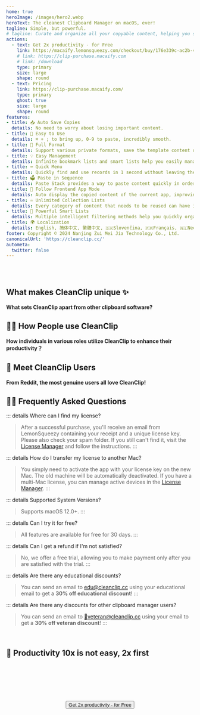 ```yaml
---
home: true
heroImage: /images/hero2.webp
heroText: The cleanest Clipboard Manager on macOS, ever!
tagline: Simple, but powerful.
# tagline: Curate and organize all your copyable content, helping you stay focused on your creative process and saving you precious time.
actions:
  - text: Get 2x productivity - for Free
    link: https://macaify.lemonsqueezy.com/checkout/buy/176e339c-ac2b-40d7-b253-c10b3dfdb929
    # link: https://clip-purchase.macaify.com
    # link: /download
    type: primary
    size: large
    shape: round
  - text: Pricing
    link: https://clip-purchase.macaify.com/
    type: primary
    ghost: true
    size: large
    shape: round
features:
- title: 📥 Auto Save Copies
  details: No need to worry about losing important content.
- title: 🚀 Easy to Use
  details: ⌘ + ; to bring up, 0-9 to paste, incredibly smooth.
- title: 🌈 Full Format
  details: Support various private formats, save the template content of your favorite apps.
- title: 💡 Easy Management
  details: Infinite bookmark lists and smart lists help you easily manage your content.
- title: ⌨️ Quick Menu
  details: Quickly find and use records in 1 second without leaving the keyboard.
- title: 🗳️ Paste in Sequence
  details: Paste Stack provides a way to paste content quickly in order.
- title: 🧲 Follow Frontend App Mode
  details: Auto display the copied content of the current app, improving efficiency in specific scenarios.
- title: ♾️ Unlimited Collection Lists
  details: Every category of content that needs to be reused can have its own place.
- title: 🧠 Powerful Smart Lists
  details: Multiple intelligent filtering methods help you quickly organize and filter specific content.
- title: 🌍 Localization
  details: English, 简体中文, 繁體中文, 🇸🇰Slovenčina, 🇫🇷Français, 🇳🇱Nederlands <a href="/discounts">Help Translate</a>
footer: Copyright © 2024 Nanjing Zui Mei Jia Technology Co., Ltd.
canonicalUrl: 'https://cleanclip.cc/'
autometa:
  twitter: false
---
```


</br>
</br>

<div class="segments">

  <div class="usp">

  ## What makes CleanClip unique ✨
  #### What sets CleanClip apart from other clipboard software?

  <usp-Usp/>

  </div>

  <TabFeatures-MainWindow class="tabfeatures"/>
  <TabFeatures-QuickMenu class="tabfeatures"/>
  <TabFeatures-PasteStack class="tabfeatures"/>
  
  <div class="usecase">

  ## 👩‍💻 How People use CleanClip
  #### How individuals in various roles utilize CleanClip to enhance their productivity？

  <usecase-UseCases/>

  </div>

  <div class="comments">

  ## 🎉 Meet CleanClip Users
  #### From Reddit, the most genuine users all love CleanClip!

  <MeetUsers/>

  </div>

  <div class="faq">
  <div>

  ## 🙋🏻 Frequently Asked Questions

::: details Where can I find my license?
> After a successful purchase, you'll receive an email from LemonSqueezy containing your receipt and a unique license key. Please also check your spam folder. If you still can't find it, visit the <a href="https://app.lemonsqueezy.com/my-orders">License Manager</a> and follow the instructions.
:::

::: details How do I transfer my license to another Mac?
> You simply need to activate the app with your license key on the new Mac. The old machine will be automatically deactivated. If you have a multi-Mac license, you can manage active devices in the <a href="https://app.lemonsqueezy.com/my-orders">License Manager</a>.
:::

::: details Supported System Versions?
> Supports macOS 12.0+.
:::

::: details Can I try it for free?
> All features are available for free for 30 days.
:::

::: details Can I get a refund if I'm not satisfied?
  > No, we offer a free trial, allowing you to make payment only after you are satisfied with the trial.
:::

::: details Are there any educational discounts?
  > You can send an email to <a href="mailto:edu@cleanclip.cc?subject=%5Bedu%20discount%5D%20Requesting%20Discount%20Code%20for%2030%25%20Off%20CleanClip%20License&body=Requesting%20Discount%20Code%20for%2030%25%20Off%20CleanClip%20License">edu@cleanclip.cc</a> using your educational email to get a **30% off educational discount**!
:::

::: details Are there any discounts for other clipboard manager users?
  > You can send an email to <a href="mailto:veteran@cleanclip.cc?subject=%5Bveteran%20discount%5D%20Requesting%20Discount%20Code%20for%2030%25%20Off%20CleanClip%20License&body=Hello%20CleanClips%2C%0A%0AI%20have%20previously%20purchased%20other%20clipboard%20management%20software%20and%20I%20am%20requesting%20a%2030%25%20discount%20on%20the%20CleanClip%20License.%0A%0AThe%20link%20to%20the%20one%20I%20used%3A%20%5Blink%5D%0A%0AHere%20is%20the%20purchase%20receipt%3A%20%5BScreenshots%5D">📮veteran@cleanclip.cc</a> using your email to get a **30% off veteran discount**!
:::

  </div>
  </div>

  <div class="encourage">
  </br>

  ## 🚀 Productivity 10x is not easy, 2x first

  </br>
  </br>

  <div style="display: flex; justify-content: center;">
    <div style="text-align: center">
      <!-- <img src="/images/twitter_card.webp"/> -->
      <button type="button" class="ant-btn ant-btn-primary ant-btn-round ant-btn-lg" style="margin-top: 64px">
        <!-- <a href="https://macaify.lemonsqueezy.com/checkout/buy/69bd0056-9182-4030-9aaf-bd0604db751b?embed=1&media=0&logo=0&desc=0&discount=0&enabled=114543" class="lemonsqueezy-button"> -->
        <a href="https://macaify.lemonsqueezy.com/checkout/buy/176e339c-ac2b-40d7-b253-c10b3dfdb929">
                      Get 2x productivity - for Free
        </a>
      </button>
    </div>
  </div>

  </br>
  </br>
  </br>
  </div>

</div>

<NewFooter/>
<MixPanel/>